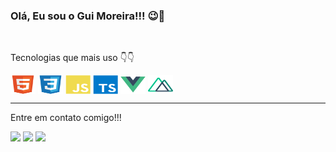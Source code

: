 ### Olá, Eu sou o Gui Moreira!!! 😉🤙

<!--  <div align="left">
  <a href="https://github.com/gui-moreira-dev">
  <img width="38%" src="https://github-readme-stats.vercel.app/api?username=gui-moreira-dev&show_icons=true&theme=dark&include_all_commits=true&count_private=true"/>
  <img width="58%" src="https://github-readme-stats.vercel.app/api/top-langs/?username=gui-moreira-dev&layout=compact&theme=dark"/>
</div> -->
  
 <div style="display: inline_block"><br>
   <p>Tecnologias que mais uso 👇👇</p>
    <img align="center" alt="gui-HTML" height="30" width="40" src="https://raw.githubusercontent.com/devicons/devicon/master/icons/html5/html5-original.svg">
  <img align="center" alt="gui-CSS" height="30" width="40" src="https://raw.githubusercontent.com/devicons/devicon/master/icons/css3/css3-original.svg">
  <img align="center" alt="gui-Js" height="30" width="40" src="https://raw.githubusercontent.com/devicons/devicon/master/icons/javascript/javascript-plain.svg">
  <img align="center" alt="gui-Ts" height="30" width="40" src="https://raw.githubusercontent.com/devicons/devicon/master/icons/typescript/typescript-plain.svg">
  <img align="center" alt="gui-React" height="30" width="40" src="https://raw.githubusercontent.com/devicons/devicon/master/icons/vuejs/vuejs-original.svg">
   <img align="center" alt="gui-React" height="30" width="40" src="https://raw.githubusercontent.com/devicons/devicon/master/icons/nuxtjs/nuxtjs-original.svg">
  <hr>
</div>
  
<p>Entre em contato comigo!!!</p>
  
 <div> 
 <a href="https://discord.com/users/4602" target="_blank"><img src="https://img.shields.io/badge/Discord-7289DA?style=for-the-badge&logo=discord&logoColor=white" target="_blank"></a> 
  <a href = "mailto:gui.moreira.dev@gmail.com"><img src="https://img.shields.io/badge/-Gmail-%23333?style=for-the-badge&logo=gmail&logoColor=white" target="_blank"></a>
  <!-- <a href="#" target="_blank"><img src="https://img.shields.io/badge/-LinkedIn-%230077B5?style=for-the-badge&logo=linkedin&logoColor=white" target="_blank"></a>  -->
   <a href="https://api.whatsapp.com/send?phone=5511984979317&text=Oi%20Gui,%20acabei%20de%20ver%20seu%20github,%20bora%20conversar?" target="_blank"><img src="https://img.shields.io/badge/WhatsApp-25D366?style=for-the-badge&logo=whatsapp&logoColor=white" target="_blank"></a> 
  
</div>
